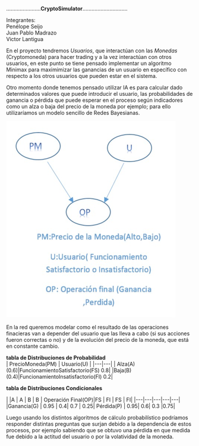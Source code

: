 .......................**CryptoSimulator**..............................  

Integrantes:  
Penélope Seijo   
Juan Pablo Madrazo  
Victor Lantigua  

En el proyecto tendremos *Usuarios*, que interactúan con  las *Monedas* (Cryptomoneda) para hacer trading y a la vez interactúan con otros usuarios, en este punto se tiene pensado implementar un algoritmo Minimax para maximimizar las ganancias de un usuario en específico con respecto a los otros usuarios que pueden estar en el sistema.


Otro momento donde tenemos pensado utilizar IA es para calcular dado determinados valores que puede introducir el usuario, las probabilidades de ganancia o pérdida que puede esperar en el proceso según indicadores como un alza o baja del precio de la moneda por ejemplo; para ello utilizaríamos un modelo sencillo de Redes Bayesianas.

![](Red.jpg) 

En la red queremos modelar como el resultado de las operaciones finacieras van a depender del usuario que las lleva a cabo (si sus acciones fueron correctas o no) y de la evolución del precio de la moneda, que está en constante cambio.

**tabla de Distribuciones de Probabilidad**  
| PrecioMoneda(PM) |  Usuario(U) |
|---|---|
| Alza(A)     (0.6)|FuncionamientoSatisfactorio(FS)     0.8|
|Baja(B)      (0.4)|FuncionamientoInsatisfactorio(FI)   0.2|  



**tabla de Distribuciones Condicionales**

|   |A | A | B | B |
Operación Final(OP)|FS | FI | FS | FI|
|---|---|---|---|---|
|Ganancia(G) | 0.95 | 0.4| 0.7 | 0.25| 
Pérdida(P) | 0.95| 0.6| 0.3 |0.75|  



Luego usando los distintos algoritmos de cálculo probabilístico podríamos responder distintas preguntas que surjan debido a la dependencia de estos procesos, por ejemplo sabiendo que se obtuvo una pérdida en que medida fue debido a la actitud del usuario o por la volatividad de la moneda.








